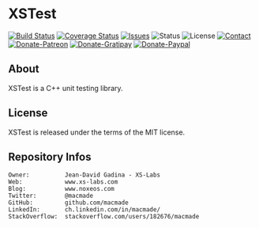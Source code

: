 XSTest
======

[![Build Status](https://img.shields.io/travis/macmade/XSTest.svg?branch=master&style=flat)](https://travis-ci.org/macmade/XSTest)
[![Coverage Status](https://img.shields.io/coveralls/macmade/XSTest.svg?branch=master&style=flat)](https://coveralls.io/r/macmade/XSTest?branch=master)
[![Issues](http://img.shields.io/github/issues/macmade/XSTest.svg?style=flat)](https://github.com/macmade/XSTest/issues)
![Status](https://img.shields.io/badge/status-active-brightgreen.svg?style=flat)
![License](https://img.shields.io/badge/license-mit-brightgreen.svg?style=flat)
[![Contact](https://img.shields.io/badge/contact-@macmade-blue.svg?style=flat)](https://twitter.com/macmade)  
[![Donate-Patreon](https://img.shields.io/badge/donate-patreon-yellow.svg?style=flat)](https://patreon.com/macmade)
[![Donate-Gratipay](https://img.shields.io/badge/donate-gratipay-yellow.svg?style=flat)](https://www.gratipay.com/macmade)
[![Donate-Paypal](https://img.shields.io/badge/donate-paypal-yellow.svg?style=flat)](https://paypal.me/xslabs)

About
-----

XSTest is a C++ unit testing library.

License
-------

XSTest is released under the terms of the MIT license.

Repository Infos
----------------

    Owner:          Jean-David Gadina - XS-Labs
    Web:            www.xs-labs.com
    Blog:           www.noxeos.com
    Twitter:        @macmade
    GitHub:         github.com/macmade
    LinkedIn:       ch.linkedin.com/in/macmade/
    StackOverflow:  stackoverflow.com/users/182676/macmade
